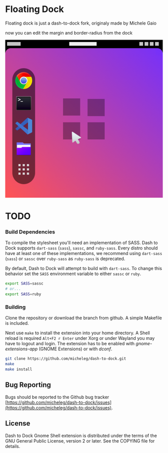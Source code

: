 # Floating Dock

Floating dock is just a dash-to-dock fork, originaly made by Michele Gaio

now you can edit the margin and border-radius from the dock

![Floating Dock](./media/github_preview.png)


# TODO

### Build Dependencies

To compile the stylesheet you'll need an implementation of SASS. Dash to Dock supports `dart-sass` (`sass`), `sassc`, and `ruby-sass`. Every distro should have at least one of these implementations, we recommend using `dart-sass` (`sass`) or `sassc` over `ruby-sass` as `ruby-sass` is deprecated.

By default, Dash to Dock will attempt to build with `dart-sass`. To change this behavior set the `SASS` environment variable to either `sassc` or `ruby`.

```bash
export SASS=sassc
# or...
export SASS=ruby
```

### Building

Clone the repository or download the branch from github. A simple Makefile is included.

Next use `make` to install the extension into your home directory. A Shell reload is required `Alt+F2 r Enter` under Xorg or under Wayland you may have to logout and login. The extension has to be enabled  with *gnome-extensions-app* (GNOME Extensions) or with *dconf*.

```bash
git clone https://github.com/micheleg/dash-to-dock.git
make
make install
```

## Bug Reporting

Bugs should be reported to the Github bug tracker [https://github.com/micheleg/dash-to-dock/issues](https://github.com/micheleg/dash-to-dock/issues).

## License
Dash to Dock Gnome Shell extension is distributed under the terms of the GNU General Public License,
version 2 or later. See the COPYING file for details.
